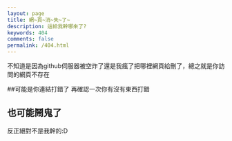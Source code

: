 ---layout: pagetitle: 網~頁~消~失~了~description: 這給我幹哪來了?keywords: 404comments: falsepermalink: /404.html---不知道是因為github伺服器被空炸了還是我瘋了把哪裡網頁給刪了，總之就是你訪問的網頁不存在##可能是你連結打錯了再確認一次你有沒有東西打錯## 也可能鬧鬼了反正絕對不是我幹的:D